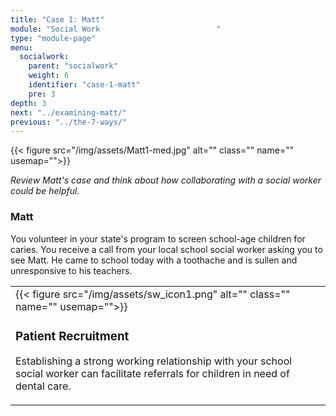 ```yaml
---
title: "Case 1: Matt"
module: "Social Work                          "
type: "module-page"
menu:
  socialwork:
    parent: "socialwork"
    weight: 6
    identifier: "case-1-matt"
    pre: 3
depth: 3
next: "../examining-matt/"
previous: "../the-7-ways/"
---
```

<div class="pageblock"><div class="right">{{< figure src="/img/assets/Matt1-med.jpg" alt="" class="" name="" usemap="">}}</div>
</div><div class="pageblock"><div class="maintext"><p><em>Review Matt's case and think about how collaborating with a social worker could be helpful.</em></p></div>
</div><div class="pageblock"><h3>Matt</h3><div class="maintext"><p>You volunteer in your state's program to screen school-age children for caries. You receive a call from your local school social worker asking you to see Matt. He came to school today with a toothache and is sullen and unresponsive to his teachers.</p></div>
<div class="clearfix"></div>
</div><div class="pageblock visualclear"><table>
<tr>
<td>
<div class="left" style="margin: 0 15px 0 0;">
{{< figure src="/img/assets/sw_icon1.png" alt="" class="" name="" usemap="">}}</div>
<div class="seven-ways"><h3>Patient Recruitment</h3>
<div class="maintext"><p>Establishing a strong working relationship with your school social worker can facilitate referrals for children in need of dental care.</p></div></div>
</td>
</tr>
</table>
</div>